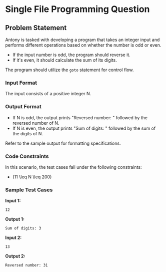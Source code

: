 # Single File Programming Question

## Problem Statement

Antony is tasked with developing a program that takes an integer input and performs different operations based on whether the number is odd or even.

- If the input number is odd, the program should reverse it.
- If it's even, it should calculate the sum of its digits.

The program should utilize the `goto` statement for control flow.

### Input Format

The input consists of a positive integer N.

### Output Format

- If N is odd, the output prints "Reversed number: " followed by the reversed number of N.
- If N is even, the output prints "Sum of digits: " followed by the sum of the digits of N.

Refer to the sample output for formatting specifications.

### Code Constraints

In this scenario, the test cases fall under the following constraints:

- \(11 \leq N \leq 200\)

### Sample Test Cases

**Input 1:**
```
12
```
**Output 1:**
```
Sum of digits: 3
```

**Input 2:**
```
13
```
**Output 2:**
```
Reversed number: 31
```